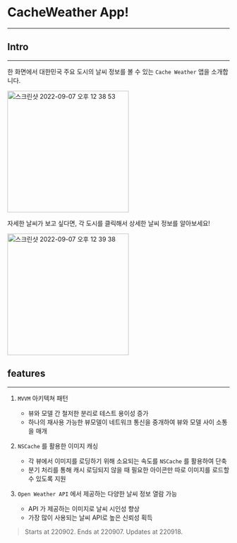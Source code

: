 # CacheWeather App!
---

## Intro
---

한 화면에서 대한민국 주요 도시의 날씨 정보를 볼 수 있는 `Cache Weather` 앱을 소개합니다.   
   
<img width="275" alt="스크린샷 2022-09-07 오후 12 38 53" src="https://user-images.githubusercontent.com/82270058/188783494-b4385b91-7f1a-480c-be70-59762b369a64.png">

자세한 날씨가 보고 싶다면, 각 도시를 클릭해서 상세한 날씨 정보를 알아보세요!   
   
<img width="275" alt="스크린샷 2022-09-07 오후 12 39 38" src="https://user-images.githubusercontent.com/82270058/188783576-0f5526be-8142-41e6-ba51-cc8a705d5f84.png">

## features

---

1. `MVVM` 아키텍쳐 패턴
    - 뷰와 모델 간 철저한 분리로 테스트 용이성 증가
    - 하나의 재사용 가능한 뷰모델이 네트워크 통신을 중개하여 뷰와 모델 사이 소통을 매개

1. `NSCache` 를 활용한 이미지 캐싱
    - 각 뷰에서 이미지를 로딩하기 위해 소요되는 속도를 `NSCache` 를 활용하여 단축
    - 분기 처리를 통해 캐시 로딩되지 않을 때 필요한 아이콘만 따로 이미지를 로드할 수 있도록 지원

1. `Open Weather API` 에서 제공하는 다양한 날씨 정보 열람 가능
    - API 가 제공하는 이미지로 날씨 시인성 향상
    - 가장 많이 사용되는 날씨 API로 높은 신뢰성 획득

> Starts at 220902.
> Ends at 220907.
> Updates at 220918.
